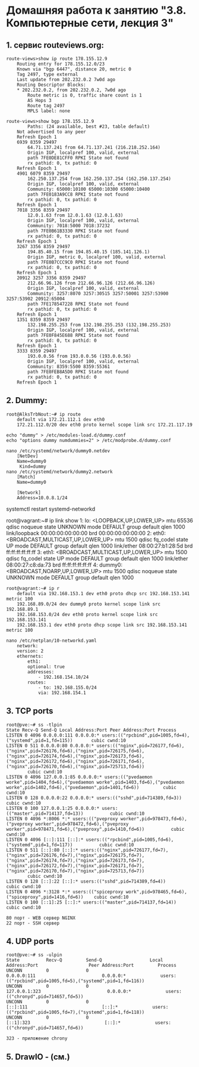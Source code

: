 # Домашняя работа  к занятию "3.8. Компьютерные сети, лекция 3"

## 1. сервис routeviews.org:
    route-views>show ip route 178.155.12.9
        Routing entry for 178.155.12.0/23
        Known via "bgp 6447", distance 20, metric 0
        Tag 2497, type external
        Last update from 202.232.0.2 7w0d ago
        Routing Descriptor Blocks:
        * 202.232.0.2, from 202.232.0.2, 7w0d ago
            Route metric is 0, traffic share count is 1
            AS Hops 3
            Route tag 2497
            MPLS label: none
    
    route-views>show bgp 178.155.12.9
            Paths: (24 available, best #23, table default)
        Not advertised to any peer
        Refresh Epoch 1
        6939 8359 29497
            64.71.137.241 from 64.71.137.241 (216.218.252.164)
            Origin IGP, localpref 100, valid, external
            path 7FE0DE81CFF0 RPKI State not found
            rx pathid: 0, tx pathid: 0
        Refresh Epoch 1
        4901 6079 8359 29497
            162.250.137.254 from 162.250.137.254 (162.250.137.254)
            Origin IGP, localpref 100, valid, external
            Community: 65000:10100 65000:10300 65000:10400
            path 7FE0183A9CC8 RPKI State not found
            rx pathid: 0, tx pathid: 0
        Refresh Epoch 1
        7018 3356 8359 29497
            12.0.1.63 from 12.0.1.63 (12.0.1.63)
            Origin IGP, localpref 100, valid, external
            Community: 7018:5000 7018:37232
            path 7FE0B61B3330 RPKI State not found
            rx pathid: 0, tx pathid: 0
        Refresh Epoch 1
        3267 3356 8359 29497
            194.85.40.15 from 194.85.40.15 (185.141.126.1)
            Origin IGP, metric 0, localpref 100, valid, external
            path 7FE0B7CCC9C0 RPKI State not found
            rx pathid: 0, tx pathid: 0
        Refresh Epoch 1
        20912 3257 3356 8359 29497
            212.66.96.126 from 212.66.96.126 (212.66.96.126)
            Origin IGP, localpref 100, valid, external
            Community: 3257:8070 3257:30515 3257:50001 3257:53900 3257:53902 20912:65004
            path 7FE178547228 RPKI State not found
            rx pathid: 0, tx pathid: 0
        Refresh Epoch 1
        1351 8359 8359 29497
            132.198.255.253 from 132.198.255.253 (132.198.255.253)
            Origin IGP, localpref 100, valid, external
            path 7FE0F845E688 RPKI State not found
            rx pathid: 0, tx pathid: 0
        Refresh Epoch 1
        3333 8359 29497
            193.0.0.56 from 193.0.0.56 (193.0.0.56)
            Origin IGP, localpref 100, valid, external
            Community: 8359:5500 8359:55361
            path 7FE0FEB8A5D0 RPKI State not found
            rx pathid: 0, tx pathid: 0
        Refresh Epoch 1

## 2. Dummy:
    root@AlksTrbNout:~# ip route
        default via 172.21.112.1 dev eth0
        172.21.112.0/20 dev eth0 proto kernel scope link src 172.21.117.19

    echo "dummy" > /etc/modules-load.d/dummy.conf
    echo "options dummy numdummies=2" > /etc/modprobe.d/dummy.conf

    nano /etc/systemd/network/dummy0.netdev
        [NetDev]
        Name=dummy0
         Kind=dummy
    nano /etc/systemd/network/dummy2.network
        [Match]
        Name=dummy0

        [Network]
        Address=10.0.8.1/24
   systemctl restart systemd-networkd

   root@vagrant:~# ip link show
        1: lo: <LOOPBACK,UP,LOWER_UP> mtu 65536 qdisc noqueue state UNKNOWN mode DEFAULT group default qlen 1000
            link/loopback 00:00:00:00:00:00 brd 00:00:00:00:00:00
        2: eth0: <BROADCAST,MULTICAST,UP,LOWER_UP> mtu 1500 qdisc fq_codel state UP mode DEFAULT group default qlen 1000
            link/ether 08:00:27:b1:28:5d brd ff:ff:ff:ff:ff:ff
        3: eth1: <BROADCAST,MULTICAST,UP,LOWER_UP> mtu 1500 qdisc fq_codel state UP mode DEFAULT group default qlen 1000
            link/ether 08:00:27:c8:da:73 brd ff:ff:ff:ff:ff:ff
        4: dummy0: <BROADCAST,NOARP,UP,LOWER_UP> mtu 1500 qdisc noqueue state UNKNOWN mode DEFAULT group default qlen 1000
    
    root@vagrant:~# ip r
        default via 192.168.153.1 dev eth0 proto dhcp src 192.168.153.141 metric 100
        192.168.89.0/24 dev dummy0 proto kernel scope link src 192.168.89.1
        192.168.153.0/24 dev eth0 proto kernel scope link src 192.168.153.141
        192.168.153.1 dev eth0 proto dhcp scope link src 192.168.153.141 metric 100

    nano /etc/netplan/10-networkd.yaml
        network:
        version: 2
        ethernets:
            eth1:
            optional: true
            addresses:
                - 192.168.154.10/24
            routes:
                - to: 192.168.155.0/24
                via: 192.168.154.1
    
## 3. TCP ports
    root@pve:~# ss -tlpin
    State Recv-Q Send-Q Local Address:Port Peer Address:Port Process
    LISTEN 0 4096 0.0.0.0:111 0.0.0.0:* users:(("rpcbind",pid=1005,fd=4),("systemd",pid=1,fd=115))       cubic cwnd:10
    LISTEN 0 511 0.0.0.0:80 0.0.0.0:* users:(("nginx",pid=726177,fd=6),("nginx",pid=726176,fd=6),("nginx",pid=726175,fd=6),("nginx",pid=726174,fd=6),("nginx",pid=726173,fd=6),("nginx",pid=726172,fd=6),("nginx",pid=726171,fd=6),("nginx",pid=726170,fd=6),("nginx",pid=725713,fd=6))
            cubic cwnd:10
    LISTEN 0 4096 127.0.0.1:85 0.0.0.0:* users:(("pvedaemon worke",pid=1404,fd=6),("pvedaemon worke",pid=1403,fd=6),("pvedaemon worke",pid=1402,fd=6),("pvedaemon",pid=1401,fd=6))         cubic cwnd:10
    LISTEN 0 128 0.0.0.0:22 0.0.0.0:* users:(("sshd",pid=714389,fd=3))          cubic cwnd:10
    LISTEN 0 100 127.0.0.1:25 0.0.0.0:* users:(("master",pid=714137,fd=13))          cubic cwnd:10
    LISTEN 0 4096 *:8006 *:* users:(("pveproxy worker",pid=978473,fd=6),("pveproxy worker",pid=978472,fd=6),("pveproxy worker",pid=978471,fd=6),("pveproxy",pid=1410,fd=6))          cubic cwnd:10
    LISTEN 0 4096 [::]:111 [::]:* users:(("rpcbind",pid=1005,fd=6),("systemd",pid=1,fd=117))          cubic cwnd:10
    LISTEN 0 511 [::]:80 [::]:* users:(("nginx",pid=726177,fd=7),("nginx",pid=726176,fd=7),("nginx",pid=726175,fd=7),("nginx",pid=726174,fd=7),("nginx",pid=726173,fd=7),("nginx",pid=726172,fd=7),("nginx",pid=726171,fd=7),("nginx",pid=726170,fd=7),("nginx",pid=725713,fd=7))
            cubic cwnd:10
    LISTEN 0 128 [::]:22 [::]:* users:(("sshd",pid=714389,fd=4))         cubic cwnd:10
    LISTEN 0 4096 *:3128 *:* users:(("spiceproxy work",pid=978465,fd=6),("spiceproxy",pid=1416,fd=6))    cubic cwnd:10
    LISTEN 0 100 [::1]:25 [::]:* users:(("master",pid=714137,fd=14))     cubic cwnd:10

    80 порт - WEB сервер NGINX
    22 порт - SSH сервер

## 4.  UDP ports
    root@pve:~# ss -ulpin
    State          Recv-Q         Send-Q                  Local Address:Port                   Peer Address:Port         Process
    UNCONN         0              0                             0.0.0.0:111                         0.0.0.0:*             users:(("rpcbind",pid=1005,fd=5),("systemd",pid=1,fd=116))
    UNCONN         0              0                           127.0.0.1:323                         0.0.0.0:*             users:(("chronyd",pid=714657,fd=5))
    UNCONN         0              0                                [::]:111                            [::]:*             users:(("rpcbind",pid=1005,fd=7),("systemd",pid=1,fd=118))
    UNCONN         0              0                               [::1]:323                            [::]:*             users:(("chronyd",pid=714657,fd=6))

    323 - приложение chrony

## 5.  DrawIO - (см.)